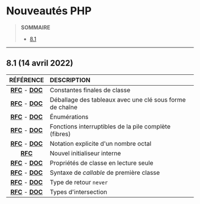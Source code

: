 # Nouveautés PHP

> **SOMMAIRE**
> + [8.1](#81-14-avril-2022)

---

## 8.1 (14 avril 2022)

|RÉFÉRENCE|DESCRIPTION|
|:--:|:--|
|[**RFC**](https://wiki.php.net/rfc/final_class_const) - [**DOC**](https://www.php.net/manual/fr/language.oop5.final.php#language.oop5.final.example.php81)|Constantes finales de classe|
|[**RFC**](https://wiki.php.net/rfc/array_unpacking_string_keys) - [**DOC**](https://www.php.net/manual/fr/language.types.array.php#language.types.array.unpacking)|Déballage des tableaux avec une clé sous forme de chaîne|
|[**RFC**](https://wiki.php.net/rfc/enumerations) - [**DOC**](https://www.php.net/manual/fr/language.enumerations.php)|Énumérations|
|[**RFC**](https://wiki.php.net/rfc/fibers) - [**DOC**](https://www.php.net/manual/fr/language.fibers.php)|Fonctions interruptibles de la pile complète (fibres)|
|[**RFC**](https://wiki.php.net/rfc/explicit_octal_notation) - [**DOC**](https://www.php.net/manual/fr/migration81.new-features.php#migration81.new-features.core.octal-literal-prefix)|Notation explicite d'un nombre octal|
|[**RFC**](https://wiki.php.net/rfc/new_in_initializers)|Nouvel initialiseur interne|
|[**RFC**](https://wiki.php.net/rfc/readonly_properties_v2) - [**DOC**](https://www.php.net/manual/fr/language.oop5.properties.php#language.oop5.properties.readonly-properties)|Propriétés de classe en lecture seule|
|[**RFC**](https://wiki.php.net/rfc/first_class_callable_syntax) - [**DOC**](https://www.php.net/manual/fr/functions.first_class_callable_syntax.php)|Syntaxe de _callable_ de première classe|
|[**RFC**](https://wiki.php.net/rfc/noreturn_type) - [**DOC**](https://www.php.net/manual/fr/language.types.declarations.php#language.types.declarations.never)|Type de retour `never`|
|[**RFC**](https://wiki.php.net/rfc/pure-intersection-types) - [**DOC**](https://www.php.net/manual/fr/language.types.declarations.php#language.types.declarations.composite.intersection)|Types d'intersection|
